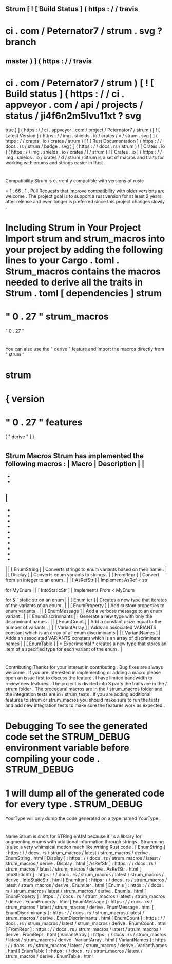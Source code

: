 #
Strum
[
!
[
Build
Status
]
(
https
:
/
/
travis
-
ci
.
com
/
Peternator7
/
strum
.
svg
?
branch
=
master
)
]
(
https
:
/
/
travis
-
ci
.
com
/
Peternator7
/
strum
)
[
!
[
Build
status
]
(
https
:
/
/
ci
.
appveyor
.
com
/
api
/
projects
/
status
/
ji4f6n2m5lvu11xt
?
svg
=
true
)
]
(
https
:
/
/
ci
.
appveyor
.
com
/
project
/
Peternator7
/
strum
)
[
!
[
Latest
Version
]
(
https
:
/
/
img
.
shields
.
io
/
crates
/
v
/
strum
.
svg
)
]
(
https
:
/
/
crates
.
io
/
crates
/
strum
)
[
!
[
Rust
Documentation
]
(
https
:
/
/
docs
.
rs
/
strum
/
badge
.
svg
)
]
(
https
:
/
/
docs
.
rs
/
strum
)
!
[
Crates
.
io
]
(
https
:
/
/
img
.
shields
.
io
/
crates
/
l
/
strum
)
!
[
Crates
.
io
]
(
https
:
/
/
img
.
shields
.
io
/
crates
/
d
/
strum
)
Strum
is
a
set
of
macros
and
traits
for
working
with
enums
and
strings
easier
in
Rust
.
#
Compatibility
Strum
is
currently
compatible
with
versions
of
rustc
>
=
1
.
66
.
1
.
Pull
Requests
that
improve
compatibility
with
older
versions
are
welcome
.
The
project
goal
is
to
support
a
rust
version
for
at
least
2
years
after
release
and
even
longer
is
preferred
since
this
project
changes
slowly
.
#
Including
Strum
in
Your
Project
Import
strum
and
strum_macros
into
your
project
by
adding
the
following
lines
to
your
Cargo
.
toml
.
Strum_macros
contains
the
macros
needed
to
derive
all
the
traits
in
Strum
.
toml
[
dependencies
]
strum
=
"
0
.
27
"
strum_macros
=
"
0
.
27
"
#
You
can
also
use
the
"
derive
"
feature
and
import
the
macros
directly
from
"
strum
"
#
strum
=
{
version
=
"
0
.
27
"
features
=
[
"
derive
"
]
}
#
Strum
Macros
Strum
has
implemented
the
following
macros
:
|
Macro
|
Description
|
|
-
-
-
|
-
-
-
-
-
-
-
-
-
-
-
|
|
[
EnumString
]
|
Converts
strings
to
enum
variants
based
on
their
name
.
|
|
[
Display
]
|
Converts
enum
variants
to
strings
|
|
[
FromRepr
]
|
Convert
from
an
integer
to
an
enum
.
|
|
[
AsRefStr
]
|
Implement
AsRef
<
str
>
for
MyEnum
|
|
[
IntoStaticStr
]
|
Implements
From
<
MyEnum
>
for
&
'
static
str
on
an
enum
|
|
[
EnumIter
]
|
Creates
a
new
type
that
iterates
of
the
variants
of
an
enum
.
|
|
[
EnumProperty
]
|
Add
custom
properties
to
enum
variants
.
|
|
[
EnumMessage
]
|
Add
a
verbose
message
to
an
enum
variant
.
|
|
[
EnumDiscriminants
]
|
Generate
a
new
type
with
only
the
discriminant
names
.
|
|
[
EnumCount
]
|
Add
a
constant
usize
equal
to
the
number
of
variants
.
|
|
[
VariantArray
]
|
Adds
an
associated
VARIANTS
constant
which
is
an
array
of
all
enum
discriminants
|
|
[
VariantNames
]
|
Adds
an
associated
VARIANTS
constant
which
is
an
array
of
discriminant
names
|
|
[
EnumTable
]
|
*
Experimental
*
creates
a
new
type
that
stores
an
item
of
a
specified
type
for
each
variant
of
the
enum
.
|
#
Contributing
Thanks
for
your
interest
in
contributing
.
Bug
fixes
are
always
welcome
.
If
you
are
interested
in
implementing
or
adding
a
macro
please
open
an
issue
first
to
discuss
the
feature
.
I
have
limited
bandwidth
to
review
new
features
.
The
project
is
divided
into
3
parts
the
traits
are
in
the
/
strum
folder
.
The
procedural
macros
are
in
the
/
strum_macros
folder
and
the
integration
tests
are
in
/
strum_tests
.
If
you
are
adding
additional
features
to
strum
or
strum_macros
you
should
make
sure
to
run
the
tests
and
add
new
integration
tests
to
make
sure
the
features
work
as
expected
.
#
Debugging
To
see
the
generated
code
set
the
STRUM_DEBUG
environment
variable
before
compiling
your
code
.
STRUM_DEBUG
=
1
will
dump
all
of
the
generated
code
for
every
type
.
STRUM_DEBUG
=
YourType
will
only
dump
the
code
generated
on
a
type
named
YourType
.
#
Name
Strum
is
short
for
STRing
enUM
because
it
'
s
a
library
for
augmenting
enums
with
additional
information
through
strings
.
Strumming
is
also
a
very
whimsical
motion
much
like
writing
Rust
code
.
[
EnumString
]
:
https
:
/
/
docs
.
rs
/
strum_macros
/
latest
/
strum_macros
/
derive
.
EnumString
.
html
[
Display
]
:
https
:
/
/
docs
.
rs
/
strum_macros
/
latest
/
strum_macros
/
derive
.
Display
.
html
[
AsRefStr
]
:
https
:
/
/
docs
.
rs
/
strum_macros
/
latest
/
strum_macros
/
derive
.
AsRefStr
.
html
[
IntoStaticStr
]
:
https
:
/
/
docs
.
rs
/
strum_macros
/
latest
/
strum_macros
/
derive
.
IntoStaticStr
.
html
[
EnumIter
]
:
https
:
/
/
docs
.
rs
/
strum_macros
/
latest
/
strum_macros
/
derive
.
EnumIter
.
html
[
EnumIs
]
:
https
:
/
/
docs
.
rs
/
strum_macros
/
latest
/
strum_macros
/
derive
.
EnumIs
.
html
[
EnumProperty
]
:
https
:
/
/
docs
.
rs
/
strum_macros
/
latest
/
strum_macros
/
derive
.
EnumProperty
.
html
[
EnumMessage
]
:
https
:
/
/
docs
.
rs
/
strum_macros
/
latest
/
strum_macros
/
derive
.
EnumMessage
.
html
[
EnumDiscriminants
]
:
https
:
/
/
docs
.
rs
/
strum_macros
/
latest
/
strum_macros
/
derive
.
EnumDiscriminants
.
html
[
EnumCount
]
:
https
:
/
/
docs
.
rs
/
strum_macros
/
latest
/
strum_macros
/
derive
.
EnumCount
.
html
[
FromRepr
]
:
https
:
/
/
docs
.
rs
/
strum_macros
/
latest
/
strum_macros
/
derive
.
FromRepr
.
html
[
VariantArray
]
:
https
:
/
/
docs
.
rs
/
strum_macros
/
latest
/
strum_macros
/
derive
.
VariantArray
.
html
[
VariantNames
]
:
https
:
/
/
docs
.
rs
/
strum_macros
/
latest
/
strum_macros
/
derive
.
VariantNames
.
html
[
EnumTable
]
:
https
:
/
/
docs
.
rs
/
strum_macros
/
latest
/
strum_macros
/
derive
.
EnumTable
.
html
